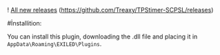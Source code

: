 ! [All new releases](https://github.com/Treaxy/TPStimer-SCPSL) (https://github.com/Treaxy/TPStimer-SCPSL/releases)

#İnstallition:

You can install this plugin, downloading the .dll file and placing it in ``AppData\Roaming\EXILED\Plugins``.
